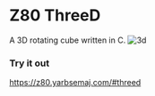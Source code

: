 # Z80 ThreeD
A 3D rotating cube written in C.
![3d](https://github.com/yarbsemaj/Z80-3D/assets/17494632/d18045c4-fd9b-4e51-ac8f-2cef81e4c793)

### Try it out
https://z80.yarbsemaj.com/#threed
